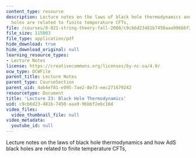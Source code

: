 ```yaml
---
content_type: resource
description: Lecture notes on the laws of black hole thermodynamics and how AdS black
  holes are related to finite temperature CFTs,
file: /courses/8-821-string-theory-fall-2008/c9cb6d23481b7450aaa996bbf2ebc16d_lecture23.pdf
file_size: 115003
file_type: application/pdf
hide_download: true
hide_download_original: null
learning_resource_types:
- Lecture Notes
license: https://creativecommons.org/licenses/by-nc-sa/4.0/
ocw_type: OCWFile
parent_title: Lecture Notes
parent_type: CourseSection
parent_uid: 4ab4ef81-e995-7ae2-8e73-eec271679242
resourcetype: Document
title: 'Lecture 23: Black Hole Thermodynamics'
uid: c9cb6d23-481b-7450-aaa9-96bbf2ebc16d
video_files:
  video_thumbnail_file: null
video_metadata:
  youtube_id: null
---
```

Lecture notes on the laws of black hole thermodynamics and how AdS black holes are related to finite temperature CFTs,